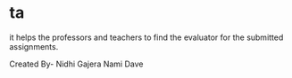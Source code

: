 # ta
it helps the professors and teachers to find the evaluator for the submitted assignments. 



Created By- Nidhi Gajera
            Nami Dave  
